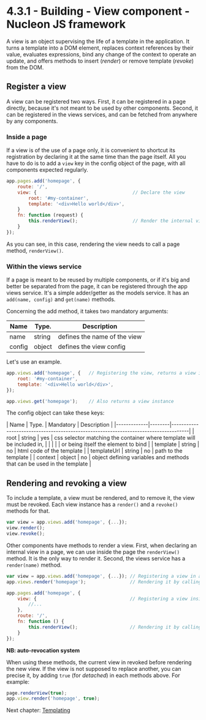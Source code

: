 # 4.3.1 - Building - View component - Nucleon JS framework

A view is an object supervising the life of a template in the application. It turns a template into a DOM element, replaces context references by their value, evaluates expressions, bind any change of the context to operate an update, and offers methods to insert (_render_) or remove template (_revoke_) from the DOM.

## Register a view

A view can be registered two ways. First, it can be registered in a page directly, because it's not meant to be used by other components. Second, it can be registered in the views services, and can be fetched from anywhere by any components.

### Inside a page

If a view is of the use of a page only, it is convenient to shortcut its registration by declaring it at the same time than the page itself. All you have to do is to add a `view` key in the config object of the page, with all components expected regularly.

```javascript
app.pages.add('homepage', {
    route: '/',
    view: {                                   // Declare the view
        root: '#my-container',
        template: '<div>Hello world</div>',
    }
    fn: function (request) {
        this.renderView();                    // Render the internal view
    }
});
```

As you can see, in this case, rendering the view needs to call a page method, `renderView()`.

### Within the views service

If a page is meant to be reused by multiple components, or if it's big and better be separated from the page, it can be registered through the app views service. It's a simple adder/getter as the models service. It has an `add(name, config)` and `get(name)` methods.

Concerning the add method, it takes two mandatory arguments:

| Name    | Type.  | Description                   |
|---------|--------|-------------------------------|
| name    | string | defines the name of the view  |
| config  | object | defines the view config       |

Let's use an example.

```javascript
app.views.add('homepage', {   // Registering the view, returns a view instance
    root: '#my-container',
    template: '<div>Hello world</div>',
});

app.views.get('homepage');    // Also returns a view instance
```

The config object can take these keys:

| Name        | Type.  | Mandatory | Description                                                             |
|-------------|--------|-------------------------------------------------------------------------------------|
| root        | string | yes       | css selector matching the container where template will be included in, |
|             |        |           | or being itself the element to bind                                     |
| template    | string | no        | html code of the template                                               |
| templateUrl | string | no        | path to the template                                                    |
| context     | object | no        | object defining variables and methods that can be used in the template  |

## Rendering and revoking a view

To include a template, a view must be rendered, and to remove it, the view must be revoked.
Each view instance has a `render()` and a `revoke()` methods for that.

```javascript
var view = app.views.add('homepage', {...});
view.render();
view.revoke();
```

Other components have methods to render a view. First, when declaring an internal view in a page, we can use inside the page the `renderView()` method. It is the only way to render it. Second, the views service has a `render(name)` method.

```javascript
var view = app.views.add('homepage', {...}); // Registering a view in app views service
app.views.render('homepage');                // Rendering it by calling app views service

app.pages.add('homepage', {
    view: {                                  // Registering a view inside a page
        //...
    },
    route: '/',
    fn: function () {
        this.renderView();                   // Rendering it by calling page "renderView()" method
    }
});
```

**NB: auto-revocation system**

When using these methods, the current view in revoked before rendering the new view.
If the view is not supposed to replace another, you can precise it, by adding `true` (for _detached_) in each methods above. For example:

```javascript
page.renderView(true);
app.view.render('homepage', true);
```

Next chapter: [Templating](https://github.com/moduleon/nucleon/blob/master/doc/4.Main-components/4.3.Views/4.3.2.Templating.md)
